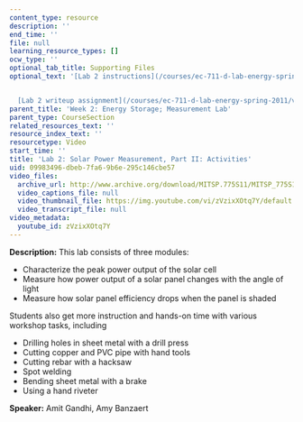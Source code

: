 ```yaml
---
content_type: resource
description: ''
end_time: ''
file: null
learning_resource_types: []
ocw_type: ''
optional_tab_title: Supporting Files
optional_text: '[Lab 2 instructions](/courses/ec-711-d-lab-energy-spring-2011/video_galleries/energy-storage/lab-2-energy-storage-solar-panel)


  [Lab 2 writeup assignment](/courses/ec-711-d-lab-energy-spring-2011/video_galleries/energy-storage/lab-2-energy-storage-solar-panel-write-up)'
parent_title: 'Week 2: Energy Storage; Measurement Lab'
parent_type: CourseSection
related_resources_text: ''
resource_index_text: ''
resourcetype: Video
start_time: ''
title: 'Lab 2: Solar Power Measurement, Part II: Activities'
uid: 09983496-dbeb-7fa6-9b6e-295c146cbe57
video_files:
  archive_url: http://www.archive.org/download/MITSP.775S11/MITSP_775S11lab02-2_300k.mp4
  video_captions_file: null
  video_thumbnail_file: https://img.youtube.com/vi/zVzixXOtq7Y/default.jpg
  video_transcript_file: null
video_metadata:
  youtube_id: zVzixXOtq7Y
---
```


**Description:** This lab consists of three modules:

*   Characterize the peak power output of the solar cell
*   Measure how power output of a solar panel changes with the angle of light
*   Measure how solar panel efficiency drops when the panel is shaded

Students also get more instruction and hands-on time with various workshop tasks, including

*   Drilling holes in sheet metal with a drill press
*   Cutting copper and PVC pipe with hand tools
*   Cutting rebar with a hacksaw
*   Spot welding
*   Bending sheet metal with a brake
*   Using a hand riveter

**Speaker:** Amit Gandhi, Amy Banzaert



